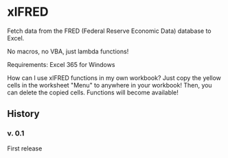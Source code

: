 # xlFRED
Fetch data from the FRED (Federal Reserve Economic Data) database to Excel.

No macros, no VBA, just lambda functions!

Requirements: Excel 365 for Windows

How can I use xlFRED functions in my own workbook?
Just copy the yellow cells in the worksheet "Menu" to anywhere in your workbook! Then, you can delete the copied cells. Functions will become available!

## History

### v. 0.1
First release

